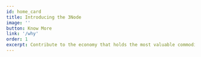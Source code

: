 ```yaml
---
id: home_card
title: Introducing the 3Node
image: ''
button: Know More
link: '/why'
order: 1
excerpt: Contribute to the economy that holds the most valuable commodity on earth. Data is now considered the most valuable commodity on earth, outshining oil and gold. Today it is controlled by a few large corporations. ThreeFold provides a new paradigm that allows anyone, like you, to participate in the Internet economy. 
---
```


